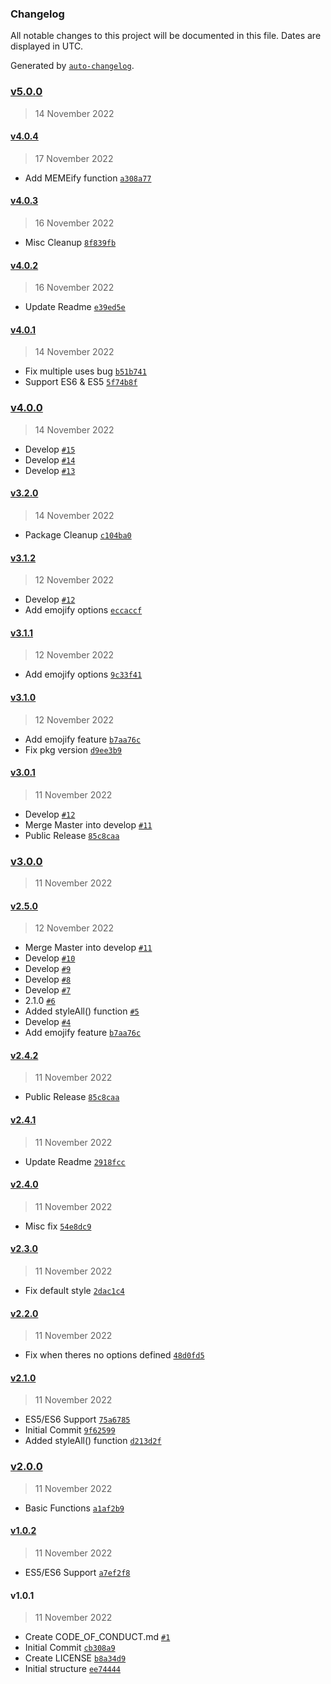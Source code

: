 ### Changelog

All notable changes to this project will be documented in this file. Dates are displayed in UTC.

Generated by [`auto-changelog`](https://github.com/CookPete/auto-changelog).

### [v5.0.0](https://github.com/DillonBaird/consoleSwag/compare/v4.0.4...v5.0.0)

> 14 November 2022

#### [v4.0.4](https://github.com/DillonBaird/consoleSwag/compare/v4.0.3...v4.0.4)

> 17 November 2022

- Add MEMEify function [`a308a77`](https://github.com/DillonBaird/consoleSwag/commit/a308a771367c013121b7b1c47fd5d15c95b91ea2)

#### [v4.0.3](https://github.com/DillonBaird/consoleSwag/compare/v4.0.2...v4.0.3)

> 16 November 2022

- Misc Cleanup [`8f839fb`](https://github.com/DillonBaird/consoleSwag/commit/8f839fb46689b1dc24952fd0c61ada11f90f8fd9)

#### [v4.0.2](https://github.com/DillonBaird/consoleSwag/compare/v4.0.1...v4.0.2)

> 16 November 2022

- Update Readme [`e39ed5e`](https://github.com/DillonBaird/consoleSwag/commit/e39ed5e1676a28f481ded0b4b742a77e6ad69cf2)

#### [v4.0.1](https://github.com/DillonBaird/consoleSwag/compare/v4.0.0...v4.0.1)

> 14 November 2022

- Fix multiple uses bug [`b51b741`](https://github.com/DillonBaird/consoleSwag/commit/b51b74128cd006a58068d07d38e6c2146ac5db8b)
- Support ES6 & ES5 [`5f74b8f`](https://github.com/DillonBaird/consoleSwag/commit/5f74b8f82f6452b7228c029657012215aef07db0)

### [v4.0.0](https://github.com/DillonBaird/consoleSwag/compare/v3.2.0...v4.0.0)

> 14 November 2022

- Develop [`#15`](https://github.com/DillonBaird/consoleSwag/pull/15)
- Develop [`#14`](https://github.com/DillonBaird/consoleSwag/pull/14)
- Develop [`#13`](https://github.com/DillonBaird/consoleSwag/pull/13)

#### [v3.2.0](https://github.com/DillonBaird/consoleSwag/compare/v3.1.2...v3.2.0)

> 14 November 2022

- Package Cleanup [`c104ba0`](https://github.com/DillonBaird/consoleSwag/commit/c104ba0a51e4eaa9f301cb7dcc600c1f88658acb)

#### [v3.1.2](https://github.com/DillonBaird/consoleSwag/compare/v3.1.1...v3.1.2)

> 12 November 2022

- Develop [`#12`](https://github.com/DillonBaird/consoleSwag/pull/12)
- Add emojify options [`eccaccf`](https://github.com/DillonBaird/consoleSwag/commit/eccaccfa5346cda0e84ab34c558abcbddd99d749)

#### [v3.1.1](https://github.com/DillonBaird/consoleSwag/compare/v3.1.0...v3.1.1)

> 12 November 2022

- Add emojify options [`9c33f41`](https://github.com/DillonBaird/consoleSwag/commit/9c33f4172e141f8665454c9e08be94b0578e5630)

#### [v3.1.0](https://github.com/DillonBaird/consoleSwag/compare/v3.0.1...v3.1.0)

> 12 November 2022

- Add emojify feature [`b7aa76c`](https://github.com/DillonBaird/consoleSwag/commit/b7aa76c45b99ab9667bd77b417a9ee8ad232deac)
- Fix pkg version [`d9ee3b9`](https://github.com/DillonBaird/consoleSwag/commit/d9ee3b9b7821898cc338a6399e3402ba5dba789d)

#### [v3.0.1](https://github.com/DillonBaird/consoleSwag/compare/v3.0.0...v3.0.1)

> 11 November 2022

- Develop [`#12`](https://github.com/DillonBaird/consoleSwag/pull/12)
- Merge Master into develop [`#11`](https://github.com/DillonBaird/consoleSwag/pull/11)
- Public Release [`85c8caa`](https://github.com/DillonBaird/consoleSwag/commit/85c8caabc8c7a882cc121ba2f16d58d7f7a2d644)

### [v3.0.0](https://github.com/DillonBaird/consoleSwag/compare/v2.5.0...v3.0.0)

> 11 November 2022

#### [v2.5.0](https://github.com/DillonBaird/consoleSwag/compare/v2.4.2...v2.5.0)

> 12 November 2022

- Merge Master into develop [`#11`](https://github.com/DillonBaird/consoleSwag/pull/11)
- Develop [`#10`](https://github.com/DillonBaird/consoleSwag/pull/10)
- Develop [`#9`](https://github.com/DillonBaird/consoleSwag/pull/9)
- Develop [`#8`](https://github.com/DillonBaird/consoleSwag/pull/8)
- Develop [`#7`](https://github.com/DillonBaird/consoleSwag/pull/7)
- 2.1.0 [`#6`](https://github.com/DillonBaird/consoleSwag/pull/6)
- Added styleAll() function [`#5`](https://github.com/DillonBaird/consoleSwag/pull/5)
- Develop [`#4`](https://github.com/DillonBaird/consoleSwag/pull/4)
- Add emojify feature [`b7aa76c`](https://github.com/DillonBaird/consoleSwag/commit/b7aa76c45b99ab9667bd77b417a9ee8ad232deac)

#### [v2.4.2](https://github.com/DillonBaird/consoleSwag/compare/v2.4.1...v2.4.2)

> 11 November 2022

- Public Release [`85c8caa`](https://github.com/DillonBaird/consoleSwag/commit/85c8caabc8c7a882cc121ba2f16d58d7f7a2d644)

#### [v2.4.1](https://github.com/DillonBaird/consoleSwag/compare/v2.4.0...v2.4.1)

> 11 November 2022

- Update Readme [`2918fcc`](https://github.com/DillonBaird/consoleSwag/commit/2918fcc03013273471517882a6cea7aae683ec3c)

#### [v2.4.0](https://github.com/DillonBaird/consoleSwag/compare/v2.3.0...v2.4.0)

> 11 November 2022

- Misc fix [`54e8dc9`](https://github.com/DillonBaird/consoleSwag/commit/54e8dc97eef4490525a13680fe7b371f4e202c37)

#### [v2.3.0](https://github.com/DillonBaird/consoleSwag/compare/v2.2.0...v2.3.0)

> 11 November 2022

- Fix default style [`2dac1c4`](https://github.com/DillonBaird/consoleSwag/commit/2dac1c4a87770eff6b2e9015d7603b4c1348d4a0)

#### [v2.2.0](https://github.com/DillonBaird/consoleSwag/compare/v2.1.0...v2.2.0)

> 11 November 2022

- Fix when theres no options defined [`48d0fd5`](https://github.com/DillonBaird/consoleSwag/commit/48d0fd5288083924db7c56a2a920ce991aa2bde0)

#### [v2.1.0](https://github.com/DillonBaird/consoleSwag/compare/v2.0.0...v2.1.0)

> 11 November 2022

- ES5/ES6 Support [`75a6785`](https://github.com/DillonBaird/consoleSwag/commit/75a6785c65d1f51f13f08cccc5bbb8373856d815)
- Initial Commit [`9f62599`](https://github.com/DillonBaird/consoleSwag/commit/9f625997aac51fd9818081b7b164e2d6b70292cc)
- Added styleAll() function [`d213d2f`](https://github.com/DillonBaird/consoleSwag/commit/d213d2fb4f22677105ef2154b2259a1f29f05a68)

### [v2.0.0](https://github.com/DillonBaird/consoleSwag/compare/v1.0.2...v2.0.0)

> 11 November 2022

- Basic Functions [`a1af2b9`](https://github.com/DillonBaird/consoleSwag/commit/a1af2b9f061379bd0fbdabb53895e7f21a5c64bc)

#### [v1.0.2](https://github.com/DillonBaird/consoleSwag/compare/v1.0.1...v1.0.2)

> 11 November 2022

- ES5/ES6 Support [`a7ef2f8`](https://github.com/DillonBaird/consoleSwag/commit/a7ef2f8287de7f0fa7baebfaccc59b2fcbfed3c0)

#### v1.0.1

> 11 November 2022

- Create CODE_OF_CONDUCT.md [`#1`](https://github.com/DillonBaird/consoleSwag/pull/1)
- Initial Commit [`cb308a9`](https://github.com/DillonBaird/consoleSwag/commit/cb308a970644af86eaf241c5357fab356e78fc43)
- Create LICENSE [`b8a34d9`](https://github.com/DillonBaird/consoleSwag/commit/b8a34d955988ad505e47802222548b3375a1997c)
- Initial structure [`ee74444`](https://github.com/DillonBaird/consoleSwag/commit/ee74444511f1e2a5e726081f030337327ae95811)

